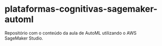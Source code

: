 # plataformas-cognitivas-sagemaker-automl
Repositório com o conteúdo da aula de AutoML utilizando o AWS SageMaker Studio.
